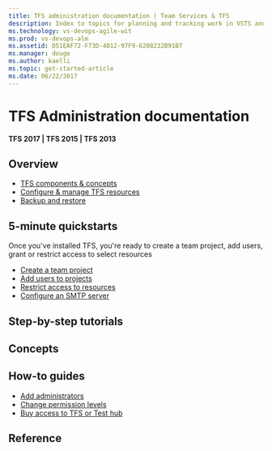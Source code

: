 ```yaml
---
title: TFS administration documentation | Team Services & TFS
description: Index to topics for planning and tracking work in VSTS and and Team Foundation Server (TFS)  
ms.technology: vs-devops-agile-wit
ms.prod: vs-devops-alm
ms.assetid: D51EAF72-F73D-4012-97F9-6208232B91B7
ms.manager: douge
ms.author: kaelli
ms.topic: get-started-article 
ms.date: 06/22/2017
---
```


# TFS Administration documentation 


<b>TFS 2017 | TFS 2015 | TFS 2013</b> 



## Overview  
- [TFS components & concepts](architecture/tfs-concepts.md)
- [Configure & manage TFS resources](admin/config-tfs-resources.md)
- [Backup and restore](admin/backup/back-up-restore-tfs.md)


## 5-minute quickstarts  

Once you've installed TFS, you're ready to create a team project, add users, grant or restrict access to select resources     

- [Create a team project](../accounts/create-team-project.md)
- [Add users to projects](../accounts/add-users.md)
- [Restrict access to resources](../accounts/restrict-access-tfs.md)
- [Configure an SMTP server](admin/setup-customize-alerts.md)


## Step-by-step tutorials


## Concepts 


## How-to guides

- [Add administrators](add-administrator-tfs.md)
- [Change permission levels](admin/change-permission-levels.md)
- [Buy access to TFS or Test hub](../billing/buy-access-tfs-test-hub.md)
 


## Reference   



